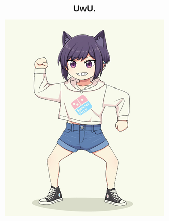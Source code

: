 <h1 align="center" style="font-family: Helvetica">UwU.</h1>

<p align="center">
  <a href="https://twitter.com/paxiti" alt="Art by Paxiti">
    <img width="800" src="images/46fae87a978631d56849e8deb8b7efb6.jpg" />
  </a>
</p>
